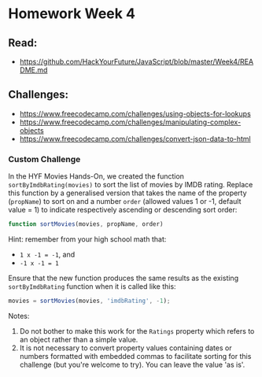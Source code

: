 # Homework Week 4

## Read:
- https://github.com/HackYourFuture/JavaScript/blob/master/Week4/README.md

## Challenges:
- https://www.freecodecamp.com/challenges/using-objects-for-lookups
- https://www.freecodecamp.com/challenges/manipulating-complex-objects
- https://www.freecodecamp.com/challenges/convert-json-data-to-html

### Custom Challenge

In the HYF Movies Hands-On, we created the function `sortByImdbRating(movies)` to sort the list of movies by IMDB rating. Replace this function by a generalised version that takes the name of the property (`propName`) to sort on and a number `order` (allowed values 1 or -1, default value = 1) to indicate respectively ascending or descending sort order:

```js
function sortMovies(movies, propName, order)
```

Hint: remember from your high school math that:

- `1 x -1 = -1`, and
- `-1 x -1 = 1`

Ensure that the new function produces the same results as the existing `sortByImdbRating` function when it is called like this:

```js
movies = sortMovies(movies, 'imdbRating', -1);
```

Notes:

1. Do not bother to make this work for the `Ratings` property which refers to an object rather than a simple value.
2. It is not necessary to convert property values containing dates or numbers formatted with embedded commas to facilitate sorting for this challenge (but you're welcome to try). You can leave the value 'as is'.